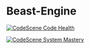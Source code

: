 # Beast-Engine


[![CodeScene Code Health](https://codescene.io/projects/13404/status-badges/code-health)](https://codescene.io/projects/13404)

[![CodeScene System Mastery](https://codescene.io/projects/13404/status-badges/system-mastery)](https://codescene.io/projects/13404)


